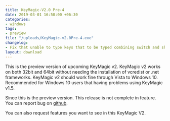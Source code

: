 ```yaml
---
title: KeyMagic-V2.0 Pre-4
date: 2019-03-01 16:50:00 +06:30
categories:
- windows
tags:
- preview
file: "/uploads/KeyMagic-v2.0Pre-4.exe"
changelog:
- Fix that unable to type keys that to be typed combining switch and shift
layout: download
---
```


This is the preview version of upcoming KeyMagic v2.
KeyMagic v2 works on both 32bit and 64bit without needing the installation of vcredist or .net frameworks.
KeyMagic v2 should work fine through Vista to Windows 10.
Recommended for Windows 10 users that having problems using KeyMagic v1.5.

Since this is the preview version. This release is not complete in feature. You can report bug on [github](https://github.com/thantthet/keymagic/issues/new).

You can also request features you want to see in this KeyMagic V2.